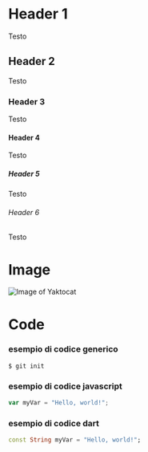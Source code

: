 # Header 1
Testo
## Header 2
Testo
### Header 3
Testo
#### Header 4
Testo
##### Header 5
Testo
###### Header 6
Testo

# Image
![Image of Yaktocat](https://octodex.github.com/images/yaktocat.png)

# Code
### esempio di codice generico
```
$ git init
```
### esempio di codice javascript
``` javascript
var myVar = "Hello, world!";
```
### esempio di codice dart
``` dart
const String myVar = "Hello, world!";
```
